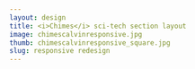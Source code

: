 ```yaml
---
layout: design
title: <i>Chimes</i> sci-tech section layout
image: chimescalvinresponsive.jpg
thumb: chimescalvinresponsive_square.jpg
slug: responsive redesign
---
```

